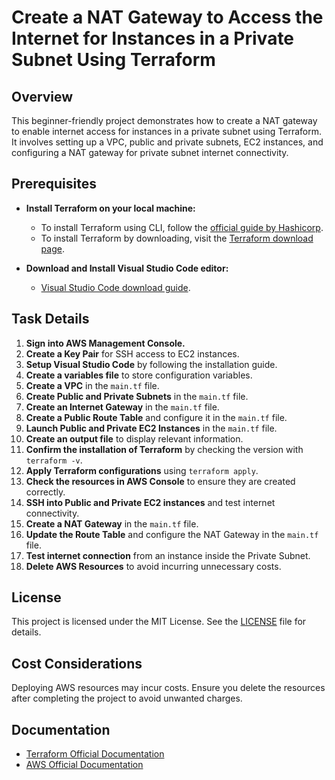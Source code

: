 # Create a NAT Gateway to Access the Internet for Instances in a Private Subnet Using Terraform

## Overview

This beginner-friendly project demonstrates how to create a NAT gateway to enable internet access for instances in a private subnet using Terraform. It involves setting up a VPC, public and private subnets, EC2 instances, and configuring a NAT gateway for private subnet internet connectivity.

## Prerequisites

- **Install Terraform on your local machine:**
  - To install Terraform using CLI, follow the [official guide by Hashicorp](https://learn.hashicorp.com/tutorials/terraform/install-cli).
  - To install Terraform by downloading, visit the [Terraform download page](https://www.terraform.io/downloads.html).

- **Download and Install Visual Studio Code editor:**
  - [Visual Studio Code download guide](https://code.visualstudio.com/download).

## Task Details

1. **Sign into AWS Management Console.**
2. **Create a Key Pair** for SSH access to EC2 instances.
3. **Setup Visual Studio Code** by following the installation guide.
4. **Create a variables file** to store configuration variables.
5. **Create a VPC** in the `main.tf` file.
6. **Create Public and Private Subnets** in the `main.tf` file.
7. **Create an Internet Gateway** in the `main.tf` file.
8. **Create a Public Route Table** and configure it in the `main.tf` file.
9. **Launch Public and Private EC2 Instances** in the `main.tf` file.
10. **Create an output file** to display relevant information.
11. **Confirm the installation of Terraform** by checking the version with `terraform -v`.
12. **Apply Terraform configurations** using `terraform apply`.
13. **Check the resources in AWS Console** to ensure they are created correctly.
14. **SSH into Public and Private EC2 instances** and test internet connectivity.
15. **Create a NAT Gateway** in the `main.tf` file.
16. **Update the Route Table** and configure the NAT Gateway in the `main.tf` file.
17. **Test internet connection** from an instance inside the Private Subnet.
18. **Delete AWS Resources** to avoid incurring unnecessary costs.

## License

This project is licensed under the MIT License. See the [LICENSE](LICENSE) file for details.

## Cost Considerations

Deploying AWS resources may incur costs. Ensure you delete the resources after completing the project to avoid unwanted charges.

## Documentation

- [Terraform Official Documentation](https://www.terraform.io/docs/index.html)
- [AWS Official Documentation](https://docs.aws.amazon.com/)

